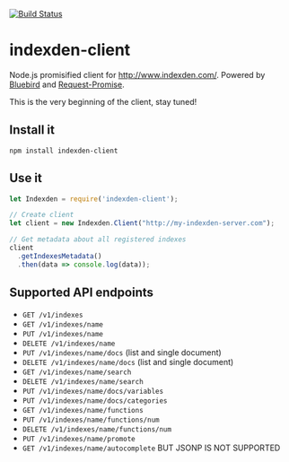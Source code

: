 [![Build Status](https://travis-ci.org/Sn0wFox/indexden-client.svg?branch=master)](https://travis-ci.org/Sn0wFox/indexden-client)

# indexden-client
Node.js promisified client for http://www.indexden.com/.
Powered by [Bluebird](https://github.com/petkaantonov/bluebird)
and [Request-Promise](https://github.com/request/request-promise).

This is the very beginning of the client, stay tuned!

## Install it
`npm install indexden-client`

## Use it
```js
let Indexden = require('indexden-client');

// Create client
let client = new Indexden.Client("http://my-indexden-server.com");

// Get metadata about all registered indexes
client
  .getIndexesMetadata()
  .then(data => console.log(data));
```

## Supported API endpoints

* `GET /v1/indexes`
* `GET /v1/indexes/name`
* `PUT /v1/indexes/name`
* `DELETE /v1/indexes/name`
* `PUT /v1/indexes/name/docs` (list and single document)
* `DELETE /v1/indexes/name/docs` (list and single document)
* `GET /v1/indexes/name/search`
* `DELETE /v1/indexes/name/search`
* `PUT /v1/indexes/name/docs/variables`
* `PUT /v1/indexes/name/docs/categories`
* `GET /v1/indexes/name/functions`
* `PUT /v1/indexes/name/functions/num`
* `DELETE /v1/indexes/name/functions/num`
* `PUT /v1/indexes/name/promote`
* `GET /v1/indexes/name/autocomplete` BUT JSONP IS NOT SUPPORTED